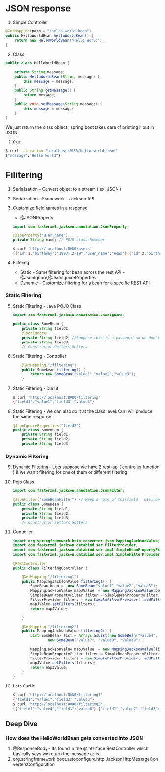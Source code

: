 # JSON response

1. Simple Controller

```java
@GetMapping(path = "/hello-world-bean")
public HelloWorldBean helloWorldBean() {
	return new HelloWorldBean("Hello World");
}
```

2. Class

```java
public class HelloWorldBean {

	private String message;
	public HelloWorldBean(String message) {
		this.message = message;
	}
	public String getMessage() {
		return message;
	}
	public void setMessage(String message) {
		this.message = message;
	}
}

```

We just return the class object , spring boot takes care of printing it out in JSON

3. Curl

```bash
$ curl --location 'localhost:8080/hello-world-bean'
{"message":"Hello World"}
```

# Filitering 

1. Serialization - Convert object to a stream ( ex: JSON )
2. Serialization - Framework - Jackson API
3. Customize field names in a response
   - @JSONProperty 

	```java
	import com.fasterxml.jackson.annotation.JsonProperty;

	@JsonPrperty("user_name")
	private String name; // POJO class Memeber
	```
	```bash
	$ curl 'http://localhost:8080/users'
	[{"id":1,"birthday":"1993-12-19","user_name":"Adam"},{"id":2,"birthday":"1998-12-19","user_name":"Eve"},{"id":3,"birthday":"2003-12-19","user_name":"Jim"}]
	```

4. Filtering
   - Static - Same filtering for bean across the rest API - @JsonIgnore,@JsonIgnoreProperties
   - Dynamic - Customize filtering for a bean for a specific REST API

### Static Filtering

5. Static Filtering - Java POJO Class
	```java
	import com.fasterxml.jackson.annotation.JsonIgnore;

	public class SomeBean {
		private String field1;
		@JsonIgnore
		private String field2; //Suppose this is a password so we don't want to return it.
		private String field3;
		// Constructor,Getters,Setters
	```
6. Static Filtering - Controller

	```java
		@GetMapping("/filtering")
		public SomeBean filtering() {
			return new SomeBean("value1","value2","value3");
		}
	```
7. Static Filtering - Curl it
	```bash
	$ curl 'http://localhost:8080/filtering'
	{"field1":"value1","field3":"value3"}
	```

8. Static Filtering - We can also do it at the class level. Curl will produce the same response
	```java
	@JsonIgnoreProperties("field2")
	public class SomeBean {
		private String field1;
		private String field2;
		private String field3;
	```

### Dynamic Filtering

9. Dynamic Filtering - Lets suppose we have 2 rest-api ( controller function ) & we wan't filtering for one of them or different filtering

10. Pojo Class
	```java
	import com.fasterxml.jackson.annotation.JsonFilter;

	@JsonFilter("someBeanFilter") // Keep a note of thisfield , will be used again
	public class SomeBean {
		private String field1;
		private String field2;
		private String field3;
		// Constructor,Setters,Getters
	```
11. Controller
	```java
	import org.springframework.http.converter.json.MappingJacksonValue;
	import com.fasterxml.jackson.databind.ser.FilterProvider;
	import com.fasterxml.jackson.databind.ser.impl.SimpleBeanPropertyFilter;
	import com.fasterxml.jackson.databind.ser.impl.SimpleFilterProvider;

	@RestController
	public class FilteringController {

		@GetMapping("/filtering1")
		public MappingJacksonValue filtering1() {
			SomeBean bean =  new SomeBean("value1","value2","value3");
			MappingJacksonValue mapJValue  = new MappingJacksonValue(bean);
			SimpleBeanPropertyFilter filter = SimpleBeanPropertyFilter.filterOutAllExcept("field1","field3"); // We get back everything except field2
			FilterProvider filters = new SimpleFilterProvider().addFilter("someBeanFilter", filter );
			mapJValue.setFilters(filters);
			return mapJValue;

		}

		@GetMapping("/filtering2")
		public MappingJacksonValue filtering2() {
			List<SomeBean> list = Arrays.asList(new SomeBean("value4", "value5", "value6"),
					new SomeBean("value7", "value8", "value9"));

			MappingJacksonValue mapJValue  = new MappingJacksonValue(list);
			SimpleBeanPropertyFilter filter = SimpleBeanPropertyFilter.filterOutAllExcept("field2","field3"); // We get back everything except field1
			FilterProvider filters = new SimpleFilterProvider().addFilter("someBeanFilter", filter );
			mapJValue.setFilters(filters);
			return mapJValue;
		}
	}
	```

12. Lets Curl it
	```bash
	$ curl 'http://localhost:8080/filtering1'
	{"field1":"value1","field3":"value3"}
	$ curl 'http://localhost:8080/filtering2'
	[{"field1":"value4","field3":"value6"},{"field1":"value7","field3":"value9"}]
	```

## Deep Dive

### How does the HelloWorldBean gets converted into JSON

1. @ResponseBody - Its found in the @interface RestController which basically says we return the message as is
2. org.springframework.boot.autoconfigure.http.JacksonHttpMessageConvertersConfiguration

